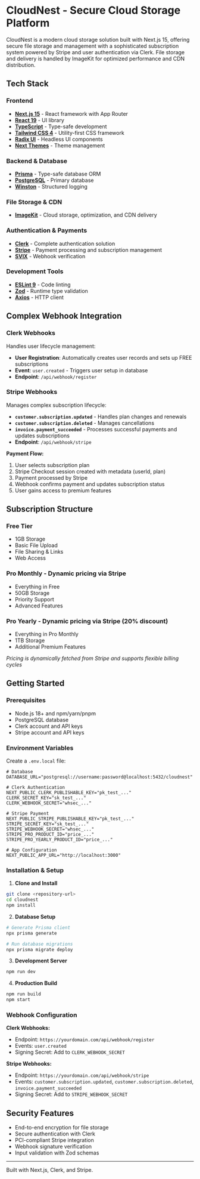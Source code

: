 # CloudNest - Secure Cloud Storage Platform

CloudNest is a modern cloud storage solution built with Next.js 15, offering secure file storage and management with a sophisticated subscription system powered by Stripe and user authentication via Clerk. File storage and delivery is handled by ImageKit for optimized performance and CDN distribution.

## Tech Stack

### **Frontend**
- **[Next.js 15](https://nextjs.org/)** - React framework with App Router
- **[React 19](https://react.dev/)** - UI library
- **[TypeScript](https://www.typescriptlang.org/)** - Type-safe development
- **[Tailwind CSS 4](https://tailwindcss.com/)** - Utility-first CSS framework
- **[Radix UI](https://www.radix-ui.com/)** - Headless UI components
- **[Next Themes](https://github.com/pacocoursey/next-themes)** - Theme management

### **Backend & Database**
- **[Prisma](https://www.prisma.io/)** - Type-safe database ORM
- **[PostgreSQL](https://www.postgresql.org/)** - Primary database
- **[Winston](https://github.com/winstonjs/winston)** - Structured logging

### **File Storage & CDN**
- **[ImageKit](https://imagekit.io/)** - Cloud storage, optimization, and CDN delivery

### **Authentication & Payments**
- **[Clerk](https://clerk.com/)** - Complete authentication solution
- **[Stripe](https://stripe.com/)** - Payment processing and subscription management
- **[SVIX](https://www.svix.com/)** - Webhook verification

### **Development Tools**
- **[ESLint 9](https://eslint.org/)** - Code linting
- **[Zod](https://zod.dev/)** - Runtime type validation
- **[Axios](https://axios-http.com/)** - HTTP client

## Complex Webhook Integration

### **Clerk Webhooks**
Handles user lifecycle management:
- **User Registration**: Automatically creates user records and sets up FREE subscriptions
- **Event**: `user.created` - Triggers user setup in database
- **Endpoint**: `/api/webhook/register`

### **Stripe Webhooks** 
Manages complex subscription lifecycle:
- **`customer.subscription.updated`** - Handles plan changes and renewals
- **`customer.subscription.deleted`** - Manages cancellations
- **`invoice.payment_succeeded`** - Processes successful payments and updates subscriptions
- **Endpoint**: `/api/webhook/stripe`

**Payment Flow:**
1. User selects subscription plan
2. Stripe Checkout session created with metadata (userId, plan)
3. Payment processed by Stripe
4. Webhook confirms payment and updates subscription status
5. User gains access to premium features

## Subscription Structure

### **Free Tier**
- 1GB Storage
- Basic File Upload
- File Sharing & Links
- Web Access

### **Pro Monthly** - Dynamic pricing via Stripe
- Everything in Free
- 50GB Storage
- Priority Support
- Advanced Features

### **Pro Yearly** - Dynamic pricing via Stripe (20% discount)
- Everything in Pro Monthly
- 1TB Storage
- Additional Premium Features

*Pricing is dynamically fetched from Stripe and supports flexible billing cycles*

## Getting Started

### **Prerequisites**
- Node.js 18+ and npm/yarn/pnpm
- PostgreSQL database
- Clerk account and API keys
- Stripe account and API keys

### **Environment Variables**
Create a `.env.local` file:
```env
# Database
DATABASE_URL="postgresql://username:password@localhost:5432/cloudnest"

# Clerk Authentication
NEXT_PUBLIC_CLERK_PUBLISHABLE_KEY="pk_test_..."
CLERK_SECRET_KEY="sk_test_..."
CLERK_WEBHOOK_SECRET="whsec_..."

# Stripe Payment
NEXT_PUBLIC_STRIPE_PUBLISHABLE_KEY="pk_test_..."
STRIPE_SECRET_KEY="sk_test_..."
STRIPE_WEBHOOK_SECRET="whsec_..."
STRIPE_PRO_PRODUCT_ID="price_..."
STRIPE_PRO_YEARLY_PRODUCT_ID="price_..."

# App Configuration
NEXT_PUBLIC_APP_URL="http://localhost:3000"
```

### **Installation & Setup**

1. **Clone and Install**
```bash
git clone <repository-url>
cd cloudnest
npm install
```

2. **Database Setup**
```bash
# Generate Prisma client
npx prisma generate

# Run database migrations
npx prisma migrate deploy
```

3. **Development Server**
```bash
npm run dev
```

4. **Production Build**
```bash
npm run build
npm start
```

### **Webhook Configuration**

**Clerk Webhooks:**
- Endpoint: `https://yourdomain.com/api/webhook/register`
- Events: `user.created`
- Signing Secret: Add to `CLERK_WEBHOOK_SECRET`

**Stripe Webhooks:**
- Endpoint: `https://yourdomain.com/api/webhook/stripe`
- Events: `customer.subscription.updated`, `customer.subscription.deleted`, `invoice.payment_succeeded`
- Signing Secret: Add to `STRIPE_WEBHOOK_SECRET`

## Security Features

- End-to-end encryption for file storage
- Secure authentication with Clerk
- PCI-compliant Stripe integration
- Webhook signature verification
- Input validation with Zod schemas

---

Built with Next.js, Clerk, and Stripe.
